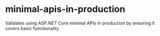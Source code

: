 # minimal-apis-in-production
Validates using ASP.NET Core minimal APIs in production by ensuring it covers basic functionality
